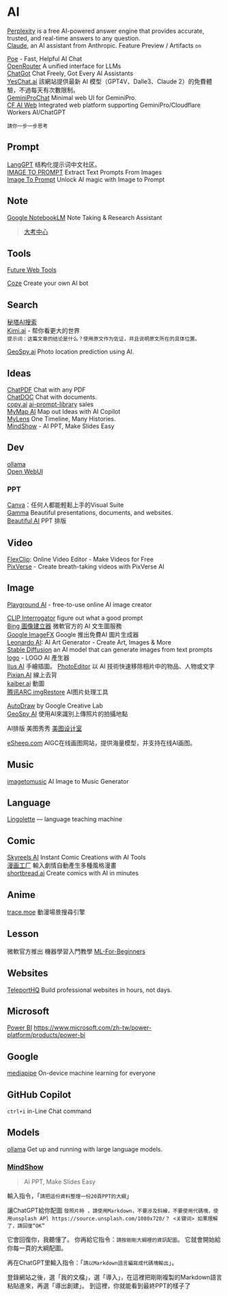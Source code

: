 # AI


[Perplexity](https://www.perplexity.ai/) is a free AI-powered answer engine that provides accurate, trusted, and real-time answers to any question.  
[Claude](https://claude.ai/), an AI assistant from Anthropic.   Feature Preview / Artifacts `on`

[Poe](https://poe.com/) - Fast, Helpful AI Chat  
[OpenRouter](https://openrouter.ai/) A unified interface for LLMs  
[ChatGot](https://www.chatgot.io/) Chat Freely, Got Every AI Assistants  
[YesChat.ai](https://www.yeschat.ai/zh-CN) 該網站提供最新 AI 模型（GPT4V、Dalle3、Claude 2）的免費體驗，不過每天有次數限制。  
[GeminiProChat](https://geminiprochat.com/) Minimal web UI for GeminiPro.  
[CF AI Web](https://ai.jaze.top/) Integrated web platform supporting GeminiPro/Cloudflare Workers AI/ChatGPT

`請你一步一步思考`


## Prompt

[LangGPT](https://flowgpt.com/@langgpt) 结构化提示词中文社区。  
[IMAGE TO PROMPT](https://animegenius.live3d.io/features/image-to-prompt) Extract Text Prompts From Images  
[Image To Prompt](https://describepicture.org/image-to-prompt/)  Unlock AI magic with Image to Prompt  

## Note

[Google NotebookLM](https://notebooklm.google/)  Note Taking & Research Assistant 
> [大考中心](https://www.ceec.edu.tw/xmfile?xsmsid=0J052424829869345634)


## Tools

[Future Web Tools](https://futureweb.pro/tools/ai)  

[Coze](https://www.coze.com/home) Create your own AI bot  

## Search

[秘塔AI搜索](https://metaso.cn/)  
[Kimi.ai](https://kimi.moonshot.cn/) - 帮你看更大的世界   
`提示词：这篇文章的结论是什么？使用原文作为佐证，并且说明原文所在的具体位置。`  

[GeoSpy.ai](https://geospy.ai/) Photo location prediction using AI.  

## Ideas

[ChatPDF](https://www.chatpdf.com/) Chat with any PDF  
[ChatDOC](https://chatdoc.com/) Chat with documents.  
[copy.ai](https://www.copy.ai/) [ai-prompt-library](https://www.copy.ai/ai-prompt-library) sales  
[MyMap AI](https://www.mymap.ai/) Map out Ideas with AI Copilot   
[MyLens](https://mylens.ai/)  One Timeline, Many Histories.  
[MindShow](https://www.mindshow.fun/) - AI PPT, Make Slides Easy  

## Dev

[ollama](https://ollama.com/library/llama3:8b)  
[Open WebUI](https://docs.openwebui.com/)  

### PPT

[Canva](https://www.canva.com)：任何人都能輕鬆上手的Visual Suite  
[Gamma](https://gamma.app) Beautiful presentations, documents, and websites.  
[Beautiful AI](https://www.beautiful.ai) PPT 排版 

## Video

[FlexClip](https://www.flexclip.com/): Online Video Editor - Make Videos for Free  
[PixVerse](https://pixverse.ai/) - Create breath-taking videos with PixVerse AI  

## Image

[Playground AI](https://playground.com/create) - free-to-use online AI image creator    

[CLIP Interrogator](https://huggingface.co/spaces/fffiloni/CLIP-Interrogator-2)  figure out what a good prompt  
[Bing 圖像建立器](https://www.bing.com/images/create) 微軟官方的 AI 文生圖服務  
[Google ImageFX](https://aitestkitchen.withgoogle.com/tools/image-fx)  Google 推出免費AI 圖片生成器  
[Leonardo AI](https://app.leonardo.ai/): AI Art Generator - Create Art, Images & More    
[Stable Diffusion](https://stablediffusionweb.com/WebUI) an AI model that can generate images from text prompts  
[logo](https://logo.com/) - LOGO AI 產生器  
[Ilus AI](https://ilus.ai/generate) 手繪插圖。
[PhotoEditor](https://photoeditor.ai/)  以 AI 技術快速移除相片中的物品、人物或文字  
[Pixian.AI](https://pixian.ai/) 線上去背  
[kaiber.ai](https://kaiber.ai/) 動圖  
[腾讯ARC imgRestore](https://arc.tencent.com/zh/ai-demos/imgRestore)  AI图片处理工具  

[AutoDraw](https://www.autodraw.com/) by Google Creative Lab  
[GeoSpy AI](https://geospy.ai/) 使用AI來識別上傳照片的拍攝地點  

AI排版 美图秀秀 [美图设计室](https://www.x-design.com/)  

[eSheep.com](https://www.esheep.com) AIGC在线画图网站，提供海量模型，并支持在线AI画图。  

## Music

[imagetomusic](https://imagetomusic.top/) AI Image to Music Generator  

## Language
 
[Lingolette](https://lingolette.com/) — language teaching machine

## Comic

[Skyreels AI](https://skyreels.ai/dashboard) Instant Comic Creations with AI Tools  
[漫画工厂](https://huggingface.co/spaces/jbilcke-hf/comic-factory) 輸入劇情自動產生多種風格漫畫  
[shortbread.ai](https://shortbread.ai/) Create comics with AI in minutes  

## Anime

[trace.moe](https://trace.moe/) 動漫場景搜尋引擎  

## Lesson

微軟官方推出 機器學習入門教學 [ML-For-Beginners](https://github.com/microsoft/ML-For-Beginners)

## Websites

[TeleportHQ](https://teleporthq.io/professional-website-builder) Build professional websites in hours, not days.

## Microsoft

[Power BI](https://www.microsoft.com/zh-tw/power-platform/products/power-bi) https://www.microsoft.com/zh-tw/power-platform/products/power-bi

## Google

[mediapipe](https://developers.google.com/mediapipe) On-device machine learning for everyone

## GitHub Copilot

`ctrl+i`  in-Line Chat command

## Models

[ollama](https://ollama.com/) Get up and running with large language models.

### [MindShow](https://www.mindshow.fun/) 
> AI PPT, Make Slides Easy

輸入指令，「`請把這份資料整理一份20頁PPT的大綱`」  

讓ChatGPT給你配圖
`發照片時 ，請使用Markdown，不要涉及斜線，不要使用代碼塊，使用unsplash APl https://source.unsplash.com/1080x720/？ <关键词> 如果理解了，請回復“OK”`

它會回復你，我聽懂了。 你再給它指令：`請按剛剛大綱裡的資訊配圖`。 它就會開始給你每一頁的大綱配圖。   

再在ChatGPT里輸入指令：「`請以Markdown語言編寫成代碼塊輸出`」。  

登錄網站之後，選「我的文檔」，選「導入」，在這裡把剛剛複製的Markdown語言粘貼進來，再選「導出創建」。 到這裡，你就能看到最終PPT的樣子了


